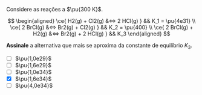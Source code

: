 Considere as reações a $\pu{300 K}$.

$$
\begin{aligned}
\ce{ H2(g) + Cl2(g) &<=> 2 HCl(g) }      && K_1 = \pu{4e31} \\
\ce{ 2 BrCl(g) &<=> Br2(g) + Cl2(g) } && K_2 = \pu{400} \\
\ce{ 2 BrCl(g) + H2(g) &<=> Br2(g) + 2 HCl(g) } && K_3
\end{aligned}
$$

**Assinale** a alternativa que mais se aproxima da constante de equilíbrio $K_3$.

- [ ] $\pu{1,0e29}$
- [ ] $\pu{1,6e29}$
- [ ] $\pu{1,0e34}$
- [x] $\pu{1,6e34}$
- [ ] $\pu{4,0e34}$
